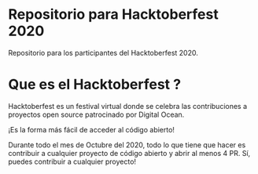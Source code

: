 # Repositorio para Hacktoberfest 2020

Repositorio para los participantes del Hacktoberfest 2020.

# Que es el Hacktoberfest ?

Hacktoberfest es un festival virtual donde se celebra las contribuciones a proyectos open source patrocinado por Digital Ocean.  

¡Es la forma más fácil de acceder al código abierto!

Durante todo el mes de Octubre del 2020, todo lo que tiene que hacer es contribuir a cualquier proyecto de código abierto y abrir al menos 4 PR. Sí, puedes contribuir a cualquier proyecto!
